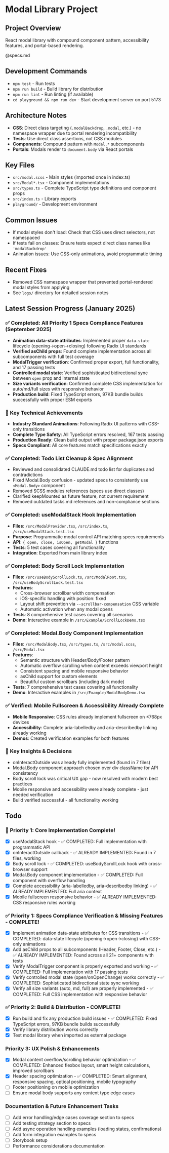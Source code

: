 # Modal Library Project

## Project Overview
React modal library with compound component pattern, accessibility features, and portal-based rendering.

@specs.md

## Development Commands
- `npm test` - Run tests
- `npm run build` - Build library for distribution
- `npm run lint` - Run linting (if available)
- `cd playground && npm run dev` - Start development server on port 5173

## Architecture Notes
- **CSS**: Direct class targeting (`.modalBackdrop`, `.modal`, etc.) - no namespace wrapper due to portal rendering incompatibility
- **Tests**: Use direct class assertions, not CSS modules
- **Components**: Compound pattern with `Modal.*` subcomponents
- **Portals**: Modals render to `document.body` via React portals

## Key Files
- `src/modal.scss` - Main styles (imported once in index.ts)
- `src/Modal*.tsx` - Component implementations
- `src/types.ts` - Complete TypeScript type definitions and component props
- `src/index.ts` - Library exports
- `playground/` - Development environment

## Common Issues
- If modal styles don't load: Check that CSS uses direct selectors, not namespaced
- If tests fail on classes: Ensure tests expect direct class names like `'modalBackdrop'`
- Animation issues: Use CSS-only animations, avoid programmatic timing

## Recent Fixes
- Removed CSS namespace wrapper that prevented portal-rendered modal styles from applying
- See `logs/` directory for detailed session notes

## Latest Session Progress (January 2025)

### ✅ Completed: All Priority 1 Specs Compliance Features (September 2025)
- **Animation data-state attributes**: Implemented proper `data-state` lifecycle (opening→open→closing) following Radix UI standards
- **Verified asChild props**: Found complete implementation across all subcomponents with full test coverage
- **ModalTrigger verification**: Confirmed proper export, full functionality, and 17 passing tests
- **Controlled modal state**: Verified sophisticated bidirectional sync between `open` prop and internal state
- **Size variants verification**: Confirmed complete CSS implementation for auto/md/full sizes with responsive behavior
- **Production build**: Fixed TypeScript errors, 97KB bundle builds successfully with proper ESM exports

### 🎯 Key Technical Achievements
- **Industry Standard Animations**: Following Radix UI patterns with CSS-only transitions
- **Complete Type Safety**: All TypeScript errors resolved, 167 tests passing
- **Production Ready**: Clean build output with proper package.json exports
- **Specs Compliant**: All core features match specifications exactly

### ✅ Completed: Todo List Cleanup & Spec Alignment
- Reviewed and consolidated CLAUDE.md todo list for duplicates and contradictions
- Fixed Modal.Body confusion - updated specs to consistently use `<Modal.Body>` component
- Removed SCSS modules references (specs use direct classes)
- Clarified keepMounted as future feature, not current requirement
- Removed outdated tasks.md references and non-compliance sections

### ✅ Completed: useModalStack Hook Implementation
- **Files**: `/src/ModalProvider.tsx`, `/src/index.ts`, `/src/useModalStack.test.tsx`
- **Purpose**: Programmatic modal control API matching specs requirements
- **API**: `{ open, close, isOpen, getModal }` functions
- **Tests**: 5 test cases covering all functionality
- **Integration**: Exported from main library index

### ✅ Completed: Body Scroll Lock Implementation
- **Files**: `/src/useBodyScrollLock.ts`, `/src/ModalRoot.tsx`, `/src/useBodyScrollLock.test.tsx`
- **Features**:
  - Cross-browser scrollbar width compensation
  - iOS-specific handling with position: fixed
  - Layout shift prevention via `--scrollbar-compensation` CSS variable
  - Automatic activation when any modal opens
- **Tests**: 8 comprehensive test cases covering all scenarios
- **Demo**: Interactive example in `/src/Example/ScrollLockDemo.tsx`

### ✅ Completed: Modal.Body Component Implementation
- **Files**: `/src/ModalBody.tsx`, `/src/types.ts`, `/src/modal.scss`, `/src/Modal.tsx`
- **Features**:
  - Semantic structure with Header/Body/Footer pattern
  - Automatic overflow scrolling when content exceeds viewport height
  - Consistent spacing and mobile responsive behavior
  - asChild support for custom elements
  - Beautiful custom scrollbars (including dark mode)
- **Tests**: 7 comprehensive test cases covering all functionality
- **Demo**: Interactive examples in `/src/Example/ModalBodyDemo.tsx`

### ✅ Verified: Mobile Fullscreen & Accessibility Already Complete
- **Mobile Responsive**: CSS rules already implement fullscreen on ≤768px devices
- **Accessibility**: Complete aria-labelledby and aria-describedby linking already working
- **Demos**: Created verification examples for both features

### 🎯 Key Insights & Decisions
- onInteractOutside was already fully implemented (found in 7 files)
- Modal.Body component approach chosen over div className for API consistency
- Body scroll lock was critical UX gap - now resolved with modern best practices
- Mobile responsive and accessibility were already complete - just needed verification
- Build verified successful - all functionality working

## Todo

### 🎉 Priority 1: Core Implementation Complete!
- [x] useModalStack hook - ✅ COMPLETED: Full implementation with programmatic API
- [x] onInteractOutside callback - ✅ ALREADY IMPLEMENTED: Found in 7 files, working
- [x] Body scroll lock - ✅ COMPLETED: useBodyScrollLock hook with cross-browser support
- [x] Modal.Body component implementation - ✅ COMPLETED: Full component with overflow handling
- [x] Complete accessibility (aria-labelledby, aria-describedby linking) - ✅ ALREADY IMPLEMENTED: Full aria context
- [x] Mobile fullscreen responsive behavior - ✅ ALREADY IMPLEMENTED: CSS responsive rules working

### ✅ Priority 1: Specs Compliance Verification & Missing Features - COMPLETE!
- [x] Implement animation data-state attributes for CSS transitions - ✅ COMPLETED: data-state lifecycle (opening→open→closing) with CSS-only animations
- [x] Add asChild props to all subcomponents (Header, Footer, Close, etc.) - ✅ ALREADY IMPLEMENTED: Found across all 21+ components with tests
- [x] Verify ModalTrigger component is properly exported and working - ✅ COMPLETED: Full implementation with 17 passing tests
- [x] Verify controlled modal state (open/onOpenChange) works correctly - ✅ COMPLETED: Sophisticated bidirectional state sync working
- [x] Verify all size variants (auto, md, full) are properly implemented - ✅ COMPLETED: Full CSS implementation with responsive behavior

### ✅ Priority 2: Build & Distribution - COMPLETE!
- [x] Run build and fix any production build issues - ✅ COMPLETED: Fixed TypeScript errors, 97KB bundle builds successfully
- [x] Verify library distribution works correctly
- [x] Test modal library when imported as external package

### Priority 3: UX Polish & Enhancements
- [x] Modal content overflow/scrolling behavior optimization - ✅ COMPLETED: Enhanced flexbox layout, smart height calculations, improved scrollbars
- [x] Header spacing optimization - ✅ COMPLETED: Smart alignment, responsive spacing, optical positioning, mobile typography
- [ ] Footer positioning on mobile optimization
- [ ] Ensure modal body supports any content type edge cases

### Documentation & Future Enhancement Tasks
- [ ] Add error handling/edge cases coverage section to specs
- [ ] Add testing strategy section to specs
- [ ] Add async operation handling examples (loading states, confirmations)
- [ ] Add form integration examples to specs
- [ ] Storybook setup
- [ ] Performance considerations documentation